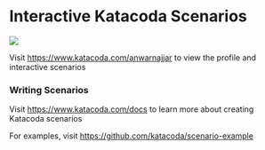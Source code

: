 # Interactive Katacoda Scenarios

[![](http://shields.katacoda.com/katacoda/anwarnajjar/count.svg)](https://www.katacoda.com/anwarnajjar "Get your profile on Katacoda.com")

Visit https://www.katacoda.com/anwarnajjar to view the profile and interactive scenarios

### Writing Scenarios
Visit https://www.katacoda.com/docs to learn more about creating Katacoda scenarios

For examples, visit https://github.com/katacoda/scenario-example
